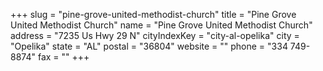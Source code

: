 +++
slug = "pine-grove-united-methodist-church"
title = "Pine Grove United Methodist Church"
name = "Pine Grove United Methodist Church"
address = "7235 Us Hwy 29 N"
cityIndexKey = "city-al-opelika"
city = "Opelika"
state = "AL"
postal = "36804"
website = ""
phone = "334 749-8874"
fax = ""
+++
